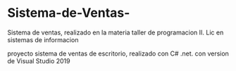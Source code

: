 # Sistema-de-Ventas-
Sistema de ventas, realizado en la materia taller de programacion II. Lic en sistemas de informacion 

proyecto sistema de ventas de escritorio, realizado con C# .net. con version de Visual Studio 2019
